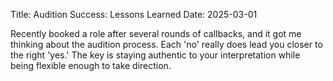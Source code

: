 Title: Audition Success: Lessons Learned
Date: 2025-03-01

Recently booked a role after several rounds of callbacks, and it got me thinking about the audition process. Each 'no' really does lead you closer to the right 'yes.' The key is staying authentic to your interpretation while being flexible enough to take direction.
